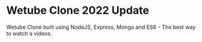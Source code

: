 # Wetube Clone 2022 Update

Wetube Clone built using NodeJS, Express, Mongo and ES6 - The best way to watch a videos.
